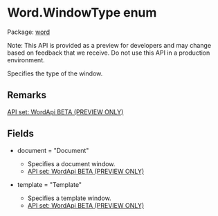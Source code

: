 # Word.WindowType enum

Package: [word](/en-us/javascript/api/word)

Note: This API is provided as a preview for developers and may change based on feedback that we receive. Do not use this API in a production environment.

Specifies the type of the window.

## Remarks

[API set: WordApi BETA (PREVIEW ONLY)](/en-us/javascript/api/requirement-sets/word/word-api-requirement-sets)

## Fields

- document = "Document"
  - Specifies a document window.
  - [API set: WordApi BETA (PREVIEW ONLY)](/en-us/javascript/api/requirement-sets/word/word-api-requirement-sets)

- template = "Template"
  - Specifies a template window.
  - [API set: WordApi BETA (PREVIEW ONLY)](/en-us/javascript/api/requirement-sets/word/word-api-requirement-sets)